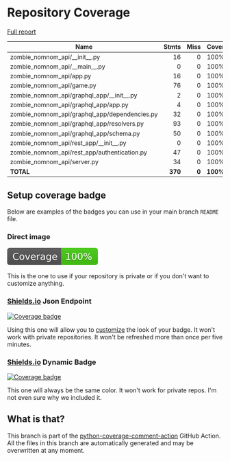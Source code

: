 # Repository Coverage

[Full report](https://htmlpreview.github.io/?https://github.com/Carrera-Dev-Consulting/esper-genesis-character-creator/blob/python-coverage-comment-action-data/htmlcov/index.html)

| Name                                             |    Stmts |     Miss |    Cover |   Missing |
|------------------------------------------------- | -------: | -------: | -------: | --------: |
| zombie\_nomnom\_api/\_\_init\_\_.py              |       16 |        0 |     100% |           |
| zombie\_nomnom\_api/\_\_main\_\_.py              |        0 |        0 |     100% |           |
| zombie\_nomnom\_api/app.py                       |       16 |        0 |     100% |           |
| zombie\_nomnom\_api/game.py                      |       76 |        0 |     100% |           |
| zombie\_nomnom\_api/graphql\_app/\_\_init\_\_.py |        2 |        0 |     100% |           |
| zombie\_nomnom\_api/graphql\_app/app.py          |        4 |        0 |     100% |           |
| zombie\_nomnom\_api/graphql\_app/dependencies.py |       32 |        0 |     100% |           |
| zombie\_nomnom\_api/graphql\_app/resolvers.py    |       93 |        0 |     100% |           |
| zombie\_nomnom\_api/graphql\_app/schema.py       |       50 |        0 |     100% |           |
| zombie\_nomnom\_api/rest\_app/\_\_init\_\_.py    |        0 |        0 |     100% |           |
| zombie\_nomnom\_api/rest\_app/authentication.py  |       47 |        0 |     100% |           |
| zombie\_nomnom\_api/server.py                    |       34 |        0 |     100% |           |
|                                        **TOTAL** |  **370** |    **0** | **100%** |           |


## Setup coverage badge

Below are examples of the badges you can use in your main branch `README` file.

### Direct image

[![Coverage badge](https://raw.githubusercontent.com/Carrera-Dev-Consulting/esper-genesis-character-creator/python-coverage-comment-action-data/badge.svg)](https://htmlpreview.github.io/?https://github.com/Carrera-Dev-Consulting/esper-genesis-character-creator/blob/python-coverage-comment-action-data/htmlcov/index.html)

This is the one to use if your repository is private or if you don't want to customize anything.

### [Shields.io](https://shields.io) Json Endpoint

[![Coverage badge](https://img.shields.io/endpoint?url=https://raw.githubusercontent.com/Carrera-Dev-Consulting/esper-genesis-character-creator/python-coverage-comment-action-data/endpoint.json)](https://htmlpreview.github.io/?https://github.com/Carrera-Dev-Consulting/esper-genesis-character-creator/blob/python-coverage-comment-action-data/htmlcov/index.html)

Using this one will allow you to [customize](https://shields.io/endpoint) the look of your badge.
It won't work with private repositories. It won't be refreshed more than once per five minutes.

### [Shields.io](https://shields.io) Dynamic Badge

[![Coverage badge](https://img.shields.io/badge/dynamic/json?color=brightgreen&label=coverage&query=%24.message&url=https%3A%2F%2Fraw.githubusercontent.com%2FCarrera-Dev-Consulting%2Fesper-genesis-character-creator%2Fpython-coverage-comment-action-data%2Fendpoint.json)](https://htmlpreview.github.io/?https://github.com/Carrera-Dev-Consulting/esper-genesis-character-creator/blob/python-coverage-comment-action-data/htmlcov/index.html)

This one will always be the same color. It won't work for private repos. I'm not even sure why we included it.

## What is that?

This branch is part of the
[python-coverage-comment-action](https://github.com/marketplace/actions/python-coverage-comment)
GitHub Action. All the files in this branch are automatically generated and may be
overwritten at any moment.